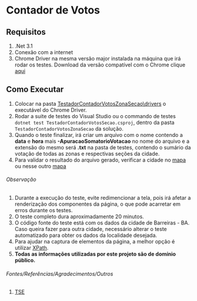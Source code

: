# Contador de Votos
## Requisitos
1. .Net 3.1  
2. Conexão com a internet  
3. Chrome Driver na mesma versão major instalada na máquina que irá rodar os testes. Download da versão compatível com o Chrome clique [aqui](https://chromedriver.chromium.org/downloads)  

## Como Executar
1. Colocar na pasta [TestadorContadorVotosZonaSecao\drivers]() o executável do Chrome Driver.  
2. Rodar a suite de testes do Visual Studio ou o commando de testes `dotnet test TestadorContadorVotosSecao.csproj`, dentro da pasta `TestadorContadorVotosZonaSecao` da solução.  
3. Quando o teste finalizar, irá criar um arquivo com o nome contendo a **data** e **hora** mais **-ApuracaoSomatorioVotacao** no nome do arquivo e a extensão do mesmo será **.txt** na pasta de testes, contendo o sumário da votação de todas as zonas e respectivas seções da cidade.  
4. Para validar o resultado do arquivo gerado, verificar a cidade no [mapa](https://especiaisg1.globo/politica/eleicoes/2022/mapas/mapa-da-apuracao-no-brasil-presidente/1-turno/) ou nesse outro [mapa](https://infograficos.valor.globo.com/especial/o-mapa-da-votacao-presidencial.html)  

###### Observação
1. Durante a execução do teste, evite redimencionar a tela, pois irá afetar a renderização dos componentes da página, o que pode acarretar em erros durante os testes.  
2. O teste completo dura aproximadamente 20 minutos.  
3. O código fonte do teste está com os dados da cidade de Barreiras - BA. Caso queira fazer para outra cidade, necessário alterar o teste automatizado para obter os dados da localidade desejada.  
4. Para ajudar na captura de elementos da página, a melhor opção é utilizar [XPath](https://www.w3schools.com/xml/xpath_intro.asp).  
5. **Todas as informações utilizadas por este projeto são de domínio público.**  

###### Fontes/Referências/Agradecimentos/Outros
1. [TSE](https://resultados.tse.jus.br/)  
